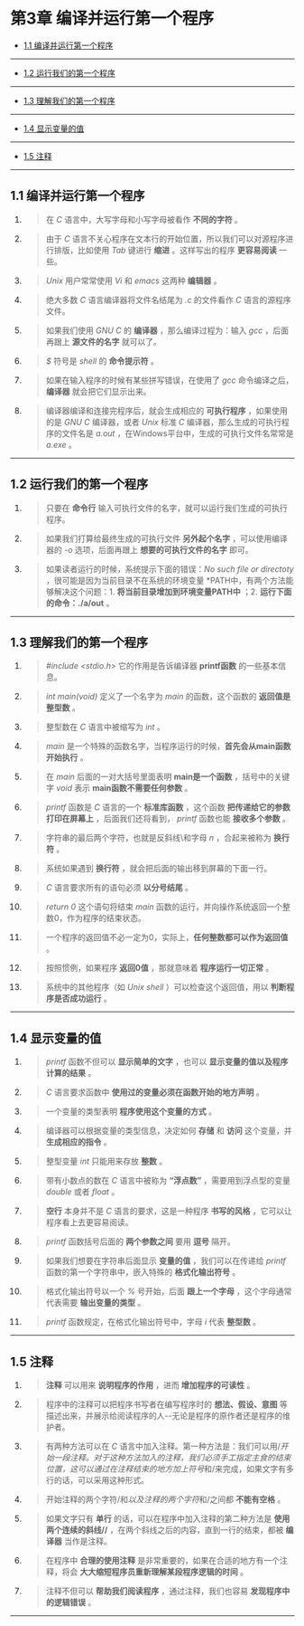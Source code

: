 # 第3章 编译并运行第一个程序

* [1.1 编译并运行第一个程序](#11-编译并运行第一个程序)

---

* [1.2 运行我们的第一个程序](#12-运行我们的第一个程序)

---

* [1.3 理解我们的第一个程序](#13-理解我们的第一个程序)

---

* [1.4 显示变量的值](#14-显示变量的值)

---

* [1.5 注释](#15-注释)

---

## 1.1 编译并运行第一个程序

1. >在 *C* 语言中，大写字母和小写字母被看作 **不同的字符** 。
2. >由于 *C* 语言不关心程序在文本行的开始位置，所以我们可以对源程序进行排版，比如使用 *Tab* 键进行 **缩进** 。这样写出的程序 **更容易阅读** 一些。
3. >*Unix* 用户常常使用 *Vi* 和 *emacs* 这两种 **编辑器** 。
4. >绝大多数 *C* 语言编译器将文件名结尾为 *.c* 的文件看作 *C* 语言的源程序文件。
5. >如果我们使用 *GNU C* 的 **编译器** ，那么编译过程为：输入 *gcc* ，后面再跟上 **源文件的名字** 就可以了。
6. >*$* 符号是 *shell* 的 **命令提示符** 。
7. >如果在输入程序的时候有某些拼写错误，在使用了 *gcc* 命令编译之后，**编译器** 就会把它们显示出来。
8. >编译器编译和连接完程序后，就会生成相应的 **可执行程序** ，如果使用的是 *GNU C* 编译器，或者 *Unix* 标准 *C* 编译器，那么生成的可执行程序的文件名是 *a.out* ，在Windows平台中，生成的可执行文件名常常是 *a.exe* 。

---

## 1.2 运行我们的第一个程序

1. >只要在 **命令行** 输入可执行文件的名字，就可以运行我们生成的可执行程序。
2. >如果我们打算给最终生成的可执行文件 **另外起个名字** ，可以使用编译器的 *-o* 选项，后面再跟上 **想要的可执行文件的名字** 即可。
3. >如果读者运行的时候，系统提示下面的错误：*No such file or directoty* ，很可能是因为当前目录不在系统的环境变量 *PATH中，有两个方法能够解决这个问题：1. **将当前目录增加到环境变量PATH中** ；2. **运行下面的命令：./a/out** 。

---

## 1.3 理解我们的第一个程序

1. >*#include <stdio.h>* 它的作用是告诉编译器 **printf函数** 的一些基本信息。
2. >*int main(void)* 定义了一个名字为 *main* 的函数，这个函数的 **返回值是整型数** 。
3. >整型数在 *C* 语言中被缩写为 *int* 。
4. >*main* 是一个特殊的函数名字，当程序运行的时候，**首先会从main函数开始执行** 。
5. >在 *main* 后面的一对大括号里面表明 **main是一个函数** ，括号中的关键字 *void* 表示 **main函数不需要任何参数** 。
6. > *printf* 函数是 *C* 语言的一个 **标准库函数** ，这个函数 **把传递给它的参数打印在屏幕上** ，后面我们还将看到， *printf* 函数也能 **接收多个参数** 。
7. >字符串的最后两个字符，也就是反斜线\和字母 *n* ，合起来被称为 **换行符** 。
8. >系统如果遇到 **换行符** ，就会把后面的输出移到屏幕的下面一行。
9. >*C* 语言要求所有的语句必须 **以分号结尾** 。
10. >*return 0* 这个语句将结束 *main* 函数的运行，并向操作系统返回一个整数0，作为程序的结束状态。
11. >一个程序的返回值不必一定为0，实际上，**任何整数都可以作为返回值** 。
12. >按照惯例，如果程序 **返回0值** ，那就意味着 **程序运行一切正常** 。
13. >系统中的其他程序（如 *Unix shell* ）可以检查这个返回值，用以 **判断程序是否成功运行** 。

---

## 1.4 显示变量的值

1. >*printf* 函数不但可以 **显示简单的文字** ，也可以 **显示变量的值以及程序计算的结果** 。
2. >*C* 语言要求函数中 **使用过的变量必须在函数开始的地方声明** 。
3. >一个变量的类型表明 **程序使用这个变量的方式** 。
4. >编译器可以根据变量的类型信息，决定如何 **存储** 和 **访问** 这个变量，并 **生成相应的指令** 。
5. >整型变量 *int* 只能用来存放 **整数** 。
6. >带有小数点的数在 *C* 语言中被称为 **“浮点数”** ，需要用到浮点型的变量 *double* 或者 *float* 。
7. >**空行** 本身并不是 *C* 语言的要求，这是一种程序 **书写的风格** ，它可以让程序看上去更容易阅读。
8. >*printf* 函数括号后面的 **两个参数之间** 要用 **逗号** 隔开。
9. >如果我们想要在字符串后面显示 **变量的值** ，我们可以在传递给 *printf* 函数的第一个字符串中，嵌入特殊的 **格式化输出符号** 。
10. >格式化输出符号以一个 *%* 号开始，后面 **跟上一个字母** ，这个字母通常代表需要 **输出变量的类型** 。
11. >*printf* 函数规定，在格式化输出符号中，字母 *i* 代表 **整型数** 。

---

## 1.5 注释

1. >**注释** 可以用来 **说明程序的作用** ，进而 **增加程序的可读性** 。
2. >程序中的注释可以把程序书写者在编写程序时的 **想法、假设、意图** 等描述出来，并展示给阅读程序的人--无论是程序的原作者还是程序的维护者。
3. >有两种方法可以在 *C* 语言中加入注释。第一种方法是：我们可以用/*开始一段注释。对于这种方法加入的注释，我们必须手工指定主食的结束位置，这可以通过在注释结束的地方加上符号*和/来完成，如果文字有多行的话，可以采用这种形式。
4. >开始注释的两个字符/和*以及注释的两个字符*和/之间都 **不能有空格** 。
5. >如果文字只有 **单行** 的话，可以在程序中加入注释的第二种方法是 **使用两个连续的斜线//** ，在两个斜线之后的内容，直到一行的结束，都被 **编译器** 当作是注释。
6. >在程序中 **合理的使用注释** 是非常重要的，如果在合适的地方有一个注释，将会 **大大缩短程序员重新理解某段程序逻辑的时间** 。
7. >注释不但可以 **帮助我们阅读程序** ，通过注释，我们也容易 **发现程序中的逻辑错误** 。

---
